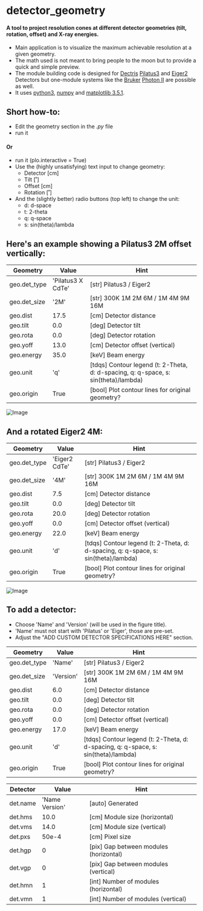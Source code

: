 # detector_geometry
#### A tool to project resolution cones at different detector geometries (tilt, rotation, offset) and X-ray energies.
 - Main application is to visualize the maximum achievable resolution at a given geometry.
 - The math used is not meant to bring people to the moon but to provide a quick and simple preview.
 - The module building code is designed for [Dectris](https://www.dectris.com) [Pilatus3](https://www.dectris.com/detectors/x-ray-detectors/pilatus3/) and [Eiger2](https://www.dectris.com/detectors/x-ray-detectors/eiger2/) Detectors but one-module systems like the [Bruker](https://www.bruker.com/en.html) [Photon II](https://www.bruker.com/en/products-and-solutions/diffractometers-and-scattering-systems/single-crystal-x-ray-diffractometers/sc-xrd-components/detectors.html) are possible as well.
 - It uses [python3](https://www.python.org), [numpy](https://numpy.org) and [matplotlib 3.5.1](https://matplotlib.org).

## Short how-to:
 - Edit the geometry section in the *.py* file
 - run it
#### Or
 - run it (plo.interactive = True)
 - Use the (highly unsatisfying) text input to change geometry:
   - Detector [cm]
   - Tilt [˚]
   - Offset [cm]
   - Rotation [˚]
 - And the (slightly better) radio buttons (top left) to change the unit:
   - d: d-space
   - t: 2-theta
   - q: q-space
   - s: sin(theta)/lambda

## Here's an example showing a Pilatus3 2M offset vertically:

 |   Geometry   |        Value      | Hint |
 |--------------|-------------------|------|
 | geo.det_type | 'Pilatus3 X CdTe' | [str]  Pilatus3 / Eiger2
 | geo.det_size | '2M'              | [str]  300K 1M 2M 6M / 1M 4M 9M 16M
 | geo.dist     | 17.5              | [cm]   Detector distance
 | geo.tilt     | 0.0               | [deg]  Detector tilt
 | geo.rota     | 0.0               | [deg]  Detector rotation
 | geo.yoff     | 13.0              | [cm]   Detector offset (vertical)
 | geo.energy   | 35.0              | [keV]  Beam energy
 | geo.unit     | 'q'               | [tdqs] Contour legend (t: 2-Theta, d: d-spacing, q: q-space, s: sin(theta)/lambda)
 | geo.origin   | True              | [bool] Plot contour lines for original geometry?

![Image](../main/Pilatus3_X_CdTe_2M.png)

## And a rotated Eiger2 4M:

 |   Geometry   |        Value      | Hint |
 |--------------|-------------------|------|
 | geo.det_type | 'Eiger2 CdTe'     | [str]  Pilatus3 / Eiger2
 | geo.det_size | '4M'              | [str]  300K 1M 2M 6M / 1M 4M 9M 16M
 | geo.dist     | 7.5               | [cm]   Detector distance
 | geo.tilt     | 0.0               | [deg]  Detector tilt
 | geo.rota     | 20.0              | [deg]  Detector rotation
 | geo.yoff     | 0.0               | [cm]   Detector offset (vertical)
 | geo.energy   | 22.0              | [keV]  Beam energy
 | geo.unit     | 'd'               | [tdqs] Contour legend (t: 2-Theta, d: d-spacing, q: q-space, s: sin(theta)/lambda)
 | geo.origin   | True              | [bool] Plot contour lines for original geometry?
 
![Image](../main/Eiger2_CdTe_4M.png)

## To add a detector:
 - Choose 'Name' and 'Version' (will be used in the figure title).
 - 'Name' must not start with 'Pilatus' or 'Eiger', those are pre-set.
 - Adjust the "ADD CUSTOM DETECTOR SPECIFICATIONS HERE" section.

 |   Geometry   |   Value   | Hint |
 |--------------|-----------|------|
 | geo.det_type | 'Name'    | [str]  Pilatus3 / Eiger2
 | geo.det_size | 'Version' | [str]  300K 1M 2M 6M / 1M 4M 9M 16M
 | geo.dist     | 6.0       | [cm]   Detector distance
 | geo.tilt     | 0.0       | [deg]  Detector tilt
 | geo.rota     | 0.0       | [deg]  Detector rotation
 | geo.yoff     | 0.0       | [cm]   Detector offset (vertical)
 | geo.energy   | 17.0      | [keV]  Beam energy
 | geo.unit     | 'd'       | [tdqs] Contour legend (t: 2-Theta, d: d-spacing, q: q-space, s: sin(theta)/lambda)
 | geo.origin   | True      | [bool] Plot contour lines for original geometry?

 | Detector |       Value       | Hint |
 |----------|-------------------|------|
 | det.name | 'Name Version'    | [auto] Generated
 | det.hms  | 10.0              | [cm]   Module size (horizontal)
 | det.vms  | 14.0              | [cm]   Module size (vertical)
 | det.pxs  | 50e-4             | [cm]   Pixel size
 | det.hgp  | 0                 | [pix]  Gap between modules (horizontal)
 | det.vgp  | 0                 | [pix]  Gap between modules (vertical)
 | det.hmn  | 1                 | [int]  Number of modules (horizontal)
 | det.vmn  | 1                 | [int]  Number of modules (vertical)
 
